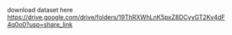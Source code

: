 download dataset here https://drive.google.com/drive/folders/19ThRXWhLnK5pxZ8DCyyGT2Kv4dF4q0o0?usp=share_link
